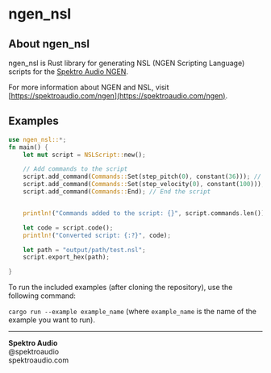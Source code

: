 # ngen_nsl

## About ngen_nsl

ngen_nsl is Rust library for generating NSL (NGEN Scripting Language) scripts for the [Spektro Audio NGEN](https://spektroaudio.com/ngen).

For more information about NGEN and NSL, visit [https://spektroaudio.com/ngen](https://spektroaudio.com/ngen).

## Examples 

```rust
use ngen_nsl::*;
fn main() {
    let mut script = NSLScript::new();

    // Add commands to the script
    script.add_command(Commands::Set(step_pitch(0), constant(36))); // Set the pitch of the first step to 36
    script.add_command(Commands::Set(step_velocity(0), constant(100))); // Set the velocity of the first step to 100
    script.add_command(Commands::End); // End the script


    println!("Commands added to the script: {}", script.commands.len());

    let code = script.code();
    println!("Converted script: {:?}", code);

    let path = "output/path/test.nsl";
    script.export_hex(path);

}


```

To run the included examples (after cloning the repository), use the following command:

```cargo run --example example_name``` (where ```example_name``` is the name of the example you want to run).

--- 

**Spektro Audio**  
@spektroaudio  
spektroaudio.com

